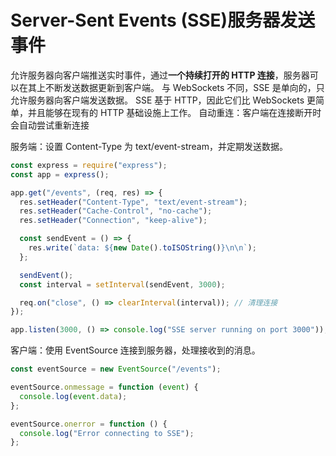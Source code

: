 # Server-Sent Events (SSE)服务器发送事件

允许服务器向客户端推送实时事件，通过**一个持续打开的 HTTP 连接**，服务器可以在其上不断发送数据更新到客户端。
与 WebSockets 不同，SSE 是单向的，只允许服务器向客户端发送数据。
SSE 基于 HTTP，因此它们比 WebSockets 更简单，并且能够在现有的 HTTP 基础设施上工作。
自动重连：客户端在连接断开时会自动尝试重新连接

服务端：设置 Content-Type 为 text/event-stream，并定期发送数据。

```js
const express = require("express");
const app = express();

app.get("/events", (req, res) => {
  res.setHeader("Content-Type", "text/event-stream");
  res.setHeader("Cache-Control", "no-cache");
  res.setHeader("Connection", "keep-alive");

  const sendEvent = () => {
    res.write(`data: ${new Date().toISOString()}\n\n`);
  };

  sendEvent();
  const interval = setInterval(sendEvent, 3000);

  req.on("close", () => clearInterval(interval)); // 清理连接
});

app.listen(3000, () => console.log("SSE server running on port 3000"));
```

客户端：使用 EventSource 连接到服务器，处理接收到的消息。

```js
const eventSource = new EventSource("/events");

eventSource.onmessage = function (event) {
  console.log(event.data);
};

eventSource.onerror = function () {
  console.log("Error connecting to SSE");
};
```
